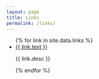 ```yaml
---
layout: page
title: Links
permalink: /links/
---
```


<ul>
	{% for link in site.data.links %}
	<li>
		<a href="{{ link.url }}">{{ link.text }}</a>
		<p>{{ link.desc }}</p>
	</li>
	{% endfor %}
</ul>
